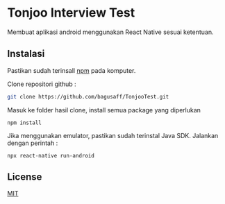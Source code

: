 # Tonjoo Interview Test

Membuat aplikasi android menggunakan React Native sesuai ketentuan.

## Instalasi

Pastikan sudah terinsall [npm](https://nodejs.org/en/download/) pada komputer.

Clone repositori github :

```bash
git clone https://github.com/bagusaff/TonjooTest.git
```

Masuk ke folder hasil clone, install semua package yang diperlukan

```
npm install
```

Jika menggunakan emulator, pastikan sudah terinstal Java SDK.
Jalankan dengan perintah :

```
npx react-native run-android
```

## License

[MIT](https://choosealicense.com/licenses/mit/)

